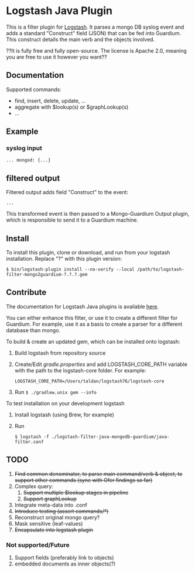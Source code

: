 # Logstash Java Plugin

This is a filter plugin for [Logstash](https://github.com/elastic/logstash). It parses a mongo DB syslog event and adds a standard "Construct" field (JSON) that can be fed into Guardium. This construct details the main verb and the objects involved.  

??It is fully free and fully open-source. The license is Apache 2.0, meaning you are free to use it however you want??

## Documentation
Supported commands:
* find, insert, delete, update, ...  
* aggregate with $lookup(s) or $graphLookup(s)
* ...

## Example 
### syslog input

    ... mongod: {...}

## filtered output
Filtered output adds field "Construct" to the event: 

    ...

This transformed event is then passed to a Mongo-Guardium Output plugin, which is responsible to send it to a Guardium machine.  

## Install
To install this plugin, clone or download, and run from your logstash installation. Replace "?" with this plugin version:
    
    $ bin/logstash-plugin install --no-verify --local /path/to/logstash-filter-mongo2guardium-?.?.?.gem

## Contribute

The documentation for Logstash Java plugins is available [here](https://www.elastic.co/guide/en/logstash/current/contributing-java-plugin.html).

You can either enhance this filter, or use it to create a different filter for Guardium. For example, use it as a basis to create a parser for a different database than mongo.

To build & create an updated gem, which can be installed onto logstash: 
1. Build logstash from repository source
2. Create/Edit _gradle.properties_ and add LOGSTASH_CORE_PATH variable with the path to the logstash-core folder. For example: 
    
    ```LOGSTASH_CORE_PATH=/Users/taldan/logstash76/logstash-core```

3. Run ```$ ./gradlew.unix gem --info```

To test installation on your development logstash
1. Install logstash (using Brew, for example)
2. Run 

    ```$ logstash -f ./logstash-filter-java-mongodb-guardium/java-filter.conf```


## TODO
1. ~~Find common denominator, to parse main command/verb & object, to support other commands (sync with Ofer findings so far)~~
2. Complex query: 
    1. ~~Support multiple $lookup stages in pipeline~~
    2. ~~Support graphLookup~~ 
3. Integrate meta-data into .conf 
2. ~~Introduce testing (assert commands/*)~~
3. Reconstruct original mongo query? 
4. Mask sensitive (leaf-values)
5. ~~Encapsulate into logstash plugin~~ 

### Not supported/Future
1. Support fields (preferably link to objects)
2. embedded documents as inner objects(?)